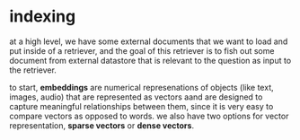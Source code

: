 # indexing 

at a high level, we have some external documents that we want to load and put inside of a retriever, and the goal of this retriever is to fish out some document from external datastore that is relevant to the question as input to the retriever.

to start, **embeddings** are numerical represenations of objects (like text, images, audio) that are represented as vectors aand are designed to capture meaningful relationships between them, since it is very easy to compare vectors as opposed to words. we also have two options for vector representation, **sparse vectors** or **dense vectors**.









